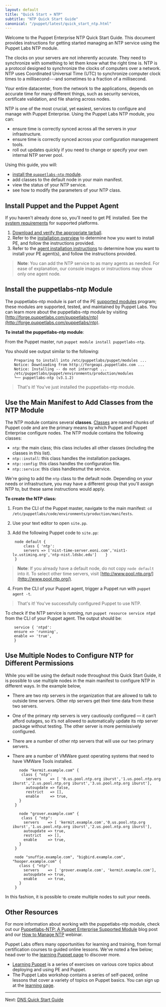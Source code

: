 ```yaml
---
layout: default
title: "Quick Start » NTP"
subtitle: "NTP Quick Start Guide"
canonical: "/puppet/latest/quick_start_ntp.html"
---
```


[downloads]: http://info.puppetlabs.com/download-pe.html
[sys_req]: ./install_system_requirements.html
[agent_install]: ./install_agents.html
[install_overview]: ./install_basic.html

Welcome to the Puppet Enterprise NTP Quick Start Guide. This document provides instructions for getting started managing an NTP service using the Puppet Labs NTP module.

The clocks on your servers are not inherently accurate. They need to synchronize with something to let them know what the right time is. NTP is a protocol designed to synchronize the clocks of computers over a network. NTP uses Coordinated Universal Time (UTC) to synchronize computer clock times to a millisecond---and sometimes to a fraction of a millisecond.

Your entire datacenter, from the network to the applications, depends on accurate time for many different things, such as security services, certificate validation, and file sharing across nodes.

NTP is one of the most crucial, yet easiest, services to configure and manage with Puppet Enterprise. Using the Puppet Labs NTP module, you can:

* ensure time is correctly synced across all the servers in your infrastructure.
* ensure time is correctly synced across your configuration management tools.
*  roll out updates quickly if you need to change or specify your own internal NTP server pool.

Using this guide, you will:

* [install the `puppetlabs-ntp` module](#install-the-puppetlabs-ntp-module).
* add classes to the default node in your main manifest.
* view the status of your NTP service.
* see how to modify the parameters of your NTP class.

## Install Puppet and the Puppet Agent

If you haven't already done so, you'll need to get PE installed. See the [system requirements][sys_req] for supported platforms.

1. [Download and verify the appropriate tarball][downloads].
2. Refer to the [installation overview][install_overview] to determine how you want to install PE, and follow the instructions provided.
3. Refer to the [agent installation instructions][agent_install] to determine how you want to install your PE agent(s), and follow the instructions provided.

>**Note**: You can add the NTP service to as many agents as needed. For ease of explanation, our console images or instructions may show only one agent node.

## Install the puppetlabs-ntp Module

The puppetlabs-ntp module is part of the PE [supported modules](http://forge.puppetlabs.com/supported) program; these modules are supported, tested, and maintained by Puppet Labs. You can learn more about the puppetlabs-ntp module by visiting [http://forge.puppetlabs.com/puppetlabs/ntp](http://forge.puppetlabs.com/puppetlabs/ntp).

**To install the puppetlabs-ntp module**:

From the Puppet master, run `puppet module install puppetlabs-ntp`.

You should see output similar to the following:

        Preparing to install into /etc/puppetlabs/puppet/modules ...
        Notice: Downloading from http://forgeapi.puppetlabs.com ...
        Notice: Installing -- do not interrupt ...
        /etc/puppetlabs/puppet/environments/production/modules
        └── puppetlabs-ntp (v3.1.2)

> That's it! You've just installed the puppetlabs-ntp module.

## Use the Main Manifest to Add Classes from the NTP Module

[classification_selector]: ./images/quick/classification_selector.png

The NTP module contains several **classes**. [Classes](../puppet/3/reference/lang_classes.html) are named chunks of Puppet code and are the primary means by which Puppet and Puppet Enterprise configure nodes. The NTP module contains the following classes:

* `ntp`: the main class; this class includes all other classes (including the classes in this list).
* `ntp::install`: this class handles the installation packages.
* `ntp::config`: this class handles the configuration file.
* `ntp::service`: this class handlesmut the service.

We're going to add the `ntp` class to the default node. Depending on your needs or infrastructure, you may have a different group that you'll assign NTP to, but these same instructions would apply.

**To create the NTP class:**

1. From the CLI of the Puppet master, navigate to the main manifest: `cd /etc/puppetlabs/code/environments/production/manifests`.
2. Use your text editor to open `site.pp`. 
3. Add the following Puppet code to `site.pp`:

        node default {        									 
     		class { 'ntp':       									 
    		servers => ['nist-time-server.eoni.com','nist1-lv.ustiming.org','ntp-nist.ldsbc.edu']    }						
		}

>**Note**: If you already have a default node, do not copy `node default` into it.
> To select other time servers, visit [http://www.pool.ntp.org/](http://www.pool.ntp.org/).

4. From the CLI of your Puppet agent, trigger a Puppet run with `puppet agent -t`.

> That's it! You've successfully configured Puppet to use NTP.

To check if the NTP service is running, run `puppet resource service ntpd` from the CLI of your Puppet agent. The output should be:

        service { 'ntpd':
  		ensure => 'running',
 		enable => 'true',
		}

## Use Multiple Nodes to Configure NTP for Different Permissions

While you will be using the default node throughout this Quick Start Guide, it is possible to use multiple nodes in the main manifest to configure NTP in different ways.
In the example below, 
* There are two ntp servers in the organization that are allowed to talk to outside time servers. Other ntp servers get their time data from these two servers.
* One of the primary ntp servers is very cautiously configured — it can’t afford outages, so it’s not allowed to automatically update its ntp server package without testing. The other server is more permissively configured.
* There are a number of other ntp servers that will use our two primary servers.
* There are a number of VMWare guest operating systems that need to have VMWare Tools installed.


		 node "kermit.example.com" {
		  class { "ntp":
		    servers    => [ '0.us.pool.ntp.org iburst','1.us.pool.ntp.org iburst','2.us.pool.ntp.org iburst','3.us.pool.ntp.org iburst'],
		    autoupdate => false,
			restrict   => [],
			enable     => true,
	     }
	   }

	     node "grover.example.com" {
	      class { "ntp":
		   servers    => [ 'kermit.example.com','0.us.pool.ntp.org iburst','1.us.pool.ntp.org iburst','2.us.pool.ntp.org iburst'],
		   autoupdate => true,
		   restrict   => [],
		   enable     => true,
	     }
	   }

	   node "snuffie.example.com", "bigbird.example.com", "hooper.example.com" {
	     class { "ntp":
		   servers    => [ 'grover.example.com', 'kermit.example.com'],
		   autoupdate => true,
		   enable     => true,
	     }
	   }
	   
In this fashion, it is possible to create multiple nodes to suit your needs.

## Other Resources

For more information about working with the puppetlabs-ntp module, check out our [Puppetlabs-NTP: A Puppet Enterprise Supported Module](http://puppetlabs.com/blog/puppetlabs-ntp-puppet-enterprise-supported-module) blog post and our [How to Manage NTP](http://puppetlabs.com/webinars/how-manage-ntp) webinar.

Puppet Labs offers many opportunities for learning and training, from formal certification courses to guided online lessons. We've noted a few below; head over to the [learning Puppet page](https://puppetlabs.com/learn) to discover more.

* [Learning Puppet](http://docs.puppetlabs.com/learning/) is a series of exercises on various core topics about deploying and using PE and Puppet.
* The Puppet Labs workshop contains a series of self-paced, online lessons that cover a variety of topics on Puppet basics. You can sign up at the [learning page](https://puppetlabs.com/learn).

----------

Next: [DNS Quick Start Guide](./quick_start_dns.html)
